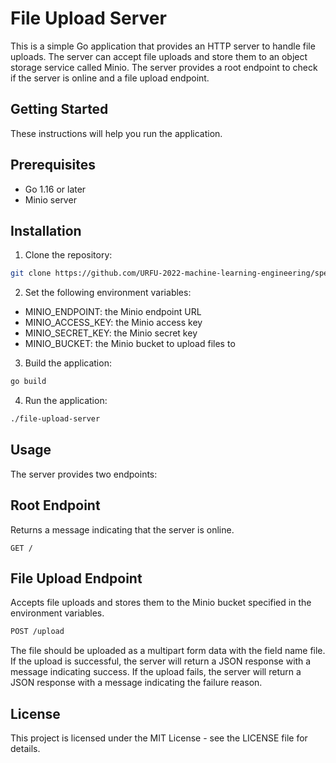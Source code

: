 # File Upload Server

This is a simple Go application that provides an HTTP server to handle file uploads. The server can accept file uploads and store them to an object storage service called Minio. The server provides a root endpoint to check if the server is online and a file upload endpoint.
## Getting Started

These instructions will help you run the application.
## Prerequisites


- Go 1.16 or later
- Minio server


## Installation

1. Clone the repository:

```bash
git clone https://github.com/URFU-2022-machine-learning-engineering/speech-recognition-API.git
```
2. Set the following environment variables:

- MINIO_ENDPOINT: the Minio endpoint URL
- MINIO_ACCESS_KEY: the Minio access key
- MINIO_SECRET_KEY: the Minio secret key
- MINIO_BUCKET: the Minio bucket to upload files to

3. Build the application:

```bash
go build
```

4. Run the application:

```bash
./file-upload-server
```
## Usage

The server provides two endpoints:

## Root Endpoint

Returns a message indicating that the server is online.

```
GET /
```

## File Upload Endpoint

Accepts file uploads and stores them to the Minio bucket specified in the environment variables.

```bash
POST /upload
```

The file should be uploaded as a multipart form data with the field name file. If the upload is successful, the server will return a JSON response with a message indicating success. If the upload fails, the server will return a JSON response with a message indicating the failure reason.

## License

This project is licensed under the MIT License - see the LICENSE file for details.